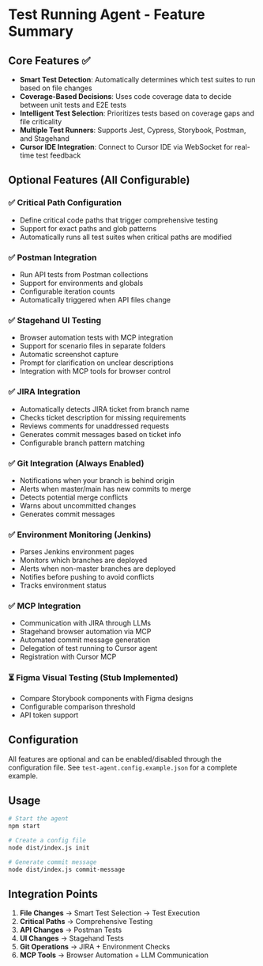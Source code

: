 # Test Running Agent - Feature Summary

## Core Features ✅
- **Smart Test Detection**: Automatically determines which test suites to run based on file changes
- **Coverage-Based Decisions**: Uses code coverage data to decide between unit tests and E2E tests
- **Intelligent Test Selection**: Prioritizes tests based on coverage gaps and file criticality
- **Multiple Test Runners**: Supports Jest, Cypress, Storybook, Postman, and Stagehand
- **Cursor IDE Integration**: Connect to Cursor IDE via WebSocket for real-time test feedback

## Optional Features (All Configurable)

### ✅ Critical Path Configuration
- Define critical code paths that trigger comprehensive testing
- Support for exact paths and glob patterns
- Automatically runs all test suites when critical paths are modified

### ✅ Postman Integration
- Run API tests from Postman collections
- Support for environments and globals
- Configurable iteration counts
- Automatically triggered when API files change

### ✅ Stagehand UI Testing
- Browser automation tests with MCP integration
- Support for scenario files in separate folders
- Automatic screenshot capture
- Prompt for clarification on unclear descriptions
- Integration with MCP tools for browser control

### ✅ JIRA Integration
- Automatically detects JIRA ticket from branch name
- Checks ticket description for missing requirements
- Reviews comments for unaddressed requests
- Generates commit messages based on ticket info
- Configurable branch pattern matching

### ✅ Git Integration (Always Enabled)
- Notifications when your branch is behind origin
- Alerts when master/main has new commits to merge
- Detects potential merge conflicts
- Warns about uncommitted changes
- Generates commit messages

### ✅ Environment Monitoring (Jenkins)
- Parses Jenkins environment pages
- Monitors which branches are deployed
- Alerts when non-master branches are deployed
- Notifies before pushing to avoid conflicts
- Tracks environment status

### ✅ MCP Integration
- Communication with JIRA through LLMs
- Stagehand browser automation via MCP
- Automated commit message generation
- Delegation of test running to Cursor agent
- Registration with Cursor MCP

### ⏳ Figma Visual Testing (Stub Implemented)
- Compare Storybook components with Figma designs
- Configurable comparison threshold
- API token support

## Configuration

All features are optional and can be enabled/disabled through the configuration file. See `test-agent.config.example.json` for a complete example.

## Usage

```bash
# Start the agent
npm start

# Create a config file
node dist/index.js init

# Generate commit message
node dist/index.js commit-message
```

## Integration Points

1. **File Changes** → Smart Test Selection → Test Execution
2. **Critical Paths** → Comprehensive Testing
3. **API Changes** → Postman Tests
4. **UI Changes** → Stagehand Tests
5. **Git Operations** → JIRA + Environment Checks
6. **MCP Tools** → Browser Automation + LLM Communication